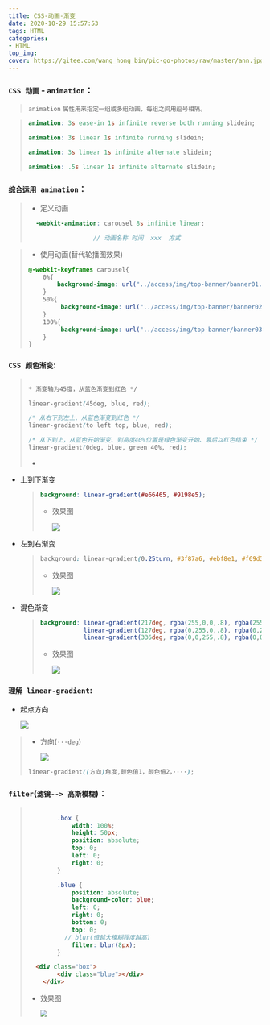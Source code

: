 ```yaml
---
title: CSS-动画-渐变
date: 2020-10-29 15:57:53
tags: HTML
categories: 
- HTML
top_img:
cover: https://gitee.com/wang_hong_bin/pic-go-photos/raw/master/ann.jpg
---
```


###  `CSS 动画`   - `animation`：

> ``animation`` `属性用来指定一组或多组动画，每组之间用逗号相隔。`

> ```scss
> animation: 3s ease-in 1s infinite reverse both running slidein;
> 
> animation: 3s linear 1s infinite running slidein;
> 
> animation: 3s linear 1s infinite alternate slidein;
> 
> animation: .5s linear 1s infinite alternate slidein;
> ```



###   `综合运用 animation`：

> + 定义动画
>
> ```scss
>   -webkit-animation: carousel 8s infinite linear;
> 
> 					// 动画名称 时间  xxx  方式
> ```



> + 使用动画(替代轮播图效果)
>
> ```scss
> @-webkit-keyframes carousel{
>     0%{
>         background-image: url("../access/img/top-banner/banner01.jpg");
>     }
>     50%{
>          background-image: url("../access/img/top-banner/banner02.png");
>     }
>     100%{
>          background-image: url("../access/img/top-banner/banner03.png");
>     }
> }
> ```





###  `CSS 颜色渐变`:

> 
>
> ```scss
> 
> * 渐变轴为45度，从蓝色渐变到红色 */
> 
> linear-gradient(45deg, blue, red);
> 
> /* 从右下到左上、从蓝色渐变到红色 */
> linear-gradient(to left top, blue, red);
> 
> /* 从下到上，从蓝色开始渐变、到高度40%位置是绿色渐变开始、最后以红色结束 */
> linear-gradient(0deg, blue, green 40%, red);
> ```
>
> + 

+ 上到下渐变

  > ```scss
  > background: linear-gradient(#e66465, #9198e5);
  > ```
  >
  > + 效果图
  >
  >   ![](https://gitee.com/wang_hong_bin/pic-go-photos/raw/master/linear01.png)

+ 左到右渐变

  > ```css
  > background: linear-gradient(0.25turn, #3f87a6, #ebf8e1, #f69d3c);
  > ```
  >
  > + 效果图
  >
  >   ![](https://gitee.com/wang_hong_bin/pic-go-photos/raw/master/linear02.png)

+ 混色渐变

  > ```scss
  > background: linear-gradient(217deg, rgba(255,0,0,.8), rgba(255,0,0,0) 70.71%),
  >             linear-gradient(127deg, rgba(0,255,0,.8), rgba(0,255,0,0) 70.71%),
  >             linear-gradient(336deg, rgba(0,0,255,.8), rgba(0,0,255,0) 70.71%);
  > ```
  >
  > + 效果图
  >
  >   ![](https://gitee.com/wang_hong_bin/pic-go-photos/raw/master/linear03.png)





###  `理解 linear-gradient`:

+ 起点方向

  ![](https://gitee.com/wang_hong_bin/pic-go-photos/raw/master/linear-all.png)

> + 方向(`···deg`)
>
>   ![](https://gitee.com/wang_hong_bin/pic-go-photos/raw/master/direcation.png)
>
> ```scss
> linear-gradient((方向)角度,颜色值1，颜色值2，····);
> ```





###  `filter`(`滤镜--> 高斯模糊`)：

> ```scss
> 
>         .box {
>             width: 100%;
>             height: 50px;
>             position: absolute;
>             top: 0;
>             left: 0;
>             right: 0;
>         }
> 
>         .blue {
>             position: absolute;
>             background-color: blue;
>             left: 0;
>             right: 0;
>             bottom: 0;
>             top: 0;
> 			// blur(值越大模糊程度越高)
>             filter: blur(8px);
>         }
> ```
>
> ```html
>   <div class="box">
>         <div class="blue"></div>
>     </div>
> ```
>
> + 效果图
>
>   <img src="https://gitee.com/wang_hong_bin/pic-go-photos/raw/master/fliter.png" style="zoom:80%;" />


